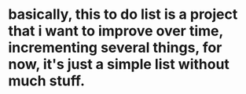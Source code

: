 # basically, this to do list is a project that i want to improve over time, incrementing several things, for now, it's just a simple list without much stuff.
